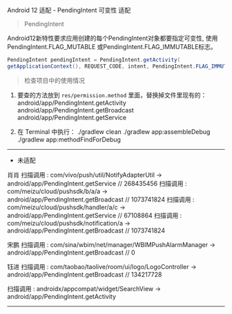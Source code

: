 Android 12 适配 - PendingIntent 可变性 适配

> PendingIntent

Android12新特性要求应用创建的每个PendingIntent对象都要指定可变性, 使用PendingIntent.FLAG_MUTABLE 或PendingIntent.FLAG_IMMUTABLE标志。
```java
PendingIntent pendingIntent = PendingIntent.getActivity(
getApplicationContext(), REQUEST_CODE, intent, PendingIntent.FLAG_IMMUTABLE);
```
> 检查项目中的使用情况

1. 要查的方法放到 `res/permission.method` 里面，替换掉文件里现有的：
android/app/PendingIntent.getActivity
android/app/PendingIntent.getBroadcast
android/app/PendingIntent.getService

2. 在 Terminal 中执行：
./gradlew  clean
./gradlew  app:assembleDebug
./gradlew  app:methodFindForDebug

---
- 未适配

肖肖
扫描调用 : com/vivo/push/util/NotifyAdapterUtil -> android/app/PendingIntent.getService // 268435456
扫描调用 : com/meizu/cloud/pushsdk/b/a/a -> android/app/PendingIntent.getBroadcast // 1073741824
扫描调用 : com/meizu/cloud/pushsdk/handler/a/c -> android/app/PendingIntent.getService // 67108864
扫描调用 : com/meizu/cloud/pushsdk/notification/a -> android/app/PendingIntent.getBroadcast // 1073741824

宋鹏
扫描调用 : com/sina/wbim/net/manager/WBIMPushAlarmManager -> android/app/PendingIntent.getBroadcast // 0

钰进
扫描调用 : com/taobao/taolive/room/ui/logo/LogoController -> android/app/PendingIntent.getBroadcast // 134217728


扫描调用 : androidx/appcompat/widget/SearchView -> android/app/PendingIntent.getActivity
















---
